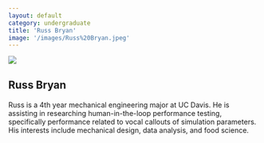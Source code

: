 ```yaml
---
layout: default
category: undergraduate
title: 'Russ Bryan'
image: '/images/Russ%20Bryan.jpeg'
---
```


<img src="{{ page.image }}">

<h2 class="team-title">Russ Bryan</h2>
<h4 class="team-position"></h4>
<p>Russ is a 4th year mechanical engineering major at UC Davis. He is assisting in researching human-in-the-loop performance testing, specifically performance related to vocal callouts of simulation parameters. His interests include mechanical design, data analysis, and food science.</p>
<ul class="team-member-other-info"></ul>

